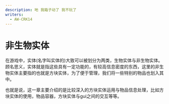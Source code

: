 ```yaml
---
description: 吔 我箱子动了 我不玩了
writers:
  - AW-CRK14
---
```


# 非生物实体

在游戏中，实体(名字叫实体的)大致可以被划分为两类，生物实体与非生物实体。顾名思义，实体就是指这些具有一定功能的，有较高信息密度的东西，这里的非生物实体主要指的也就是方块实体，为了便于管理，我们将一些特别的物品也划入其中。

也就是说，这一章主要介绍的是比较深入的方块实体运用与物品信息处理，比如方块实体的使用，物品容器，方块实体与gui之间的交互等等。